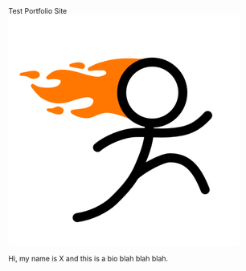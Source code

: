 <link rel="stylesheet" href="css.css">
Test Portfolio Site

<img src="assets/images/Test.png" class="center">

Hi, my name is X and this is a bio blah blah blah.
